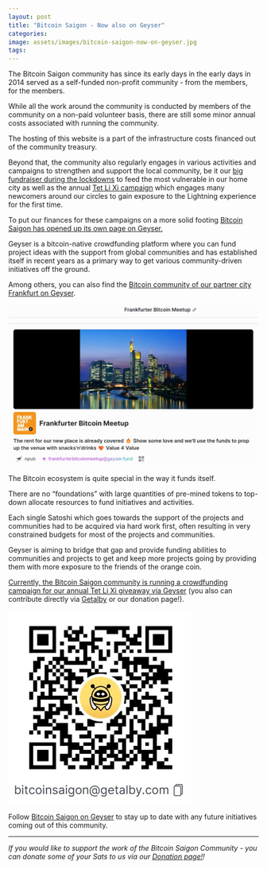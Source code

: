 ```yaml
---
layout: post
title: "Bitcoin Saigon - Now also on Geyser"
categories: 
image: assets/images/bitcoin-saigon-now-on-geyser.jpg
tags: 
---
```

The Bitcoin Saigon community has since its early days in the early days in 2014 served as a self-funded non-profit community - from the members, for the members.

While all the work around the community is conducted by members of the community on a non-paid volunteer basis, there are still some minor annual costs associated with running the community.

The hosting of this website is a part of the infrastructure costs financed out of the community treasury.

Beyond that, the community also regularly engages in various activities and campaigns to strengthen and support the local community, be it our [big fundraiser during the lockdowns](https://bitcoinsaigon.org/after-lockdown-interview-robin-baba-kitchen/) to feed the most vulnerable in our home city as well as the annual [Tet Li Xi campaign](https://bitcoinsaigon.org/call-for-crowd-funding-tet-lixi-2024/) which engages many newcomers around our circles to gain exposure to the Lightning experience for the first time.

To put our finances for these campaigns on a more solid footing [Bitcoin Saigon has opened up its own page on Geyser.](https://geyser.fund/profile/8955)

Geyser is a bitcoin-native crowdfunding platform where you can fund project ideas with the support from global communities and has established itself in recent years as a primary way to get various community-driven initiatives off the ground.

Among others, you can also find the [Bitcoin community of our partner city Frankfurt on Geyser](https://geyser.fund/project/frankfurterbitcoinmeetup).

![Frankfurt Bitcoin Meetup](/assets/images/bitcoin-saigon-now-on-geyser-1.jpg)

The Bitcoin ecosystem is quite special in the way it funds itself.

There are no “foundations” with large quantities of pre-mined tokens to top-down allocate resources to fund initiatives and activities.

Each single Satoshi which goes towards the support of the projects and communities had to be acquired via hard work first, often resulting in very constrained budgets for most of the projects and communities.

Geyser is aiming to bridge that gap and provide funding abilities to communities and projects to get and keep more projects going by providing them with more exposure to the friends of the orange coin.

[Currently, the Bitcoin Saigon community is running a crowdfunding campaign for our annual Tet Li Xi giveaway via Geyser](https://geyser.fund/project/tetlixi2024/) (you also can contribute directly via [Getalby](https://getalby.com/p/bitcoinsaigon) or our donation page!).

![Bitcoin Saigon Getalby Funding](/assets/images/bitcoin-saigon-now-on-geyser-2.jpg)

Follow [Bitcoin Saigon on Geyser](https://geyser.fund/profile/8955) to stay up to date with any future initiatives coming out of this community.

---

*If you would like to support the work of the Bitcoin Saigon Community - you can donate some of your Sats to us via our [Donation page!](https://bitcoinsaigon.org/donate-satoshis)!*